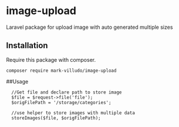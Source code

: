 # image-upload
Laravel package for upload image with auto generated multiple sizes

## Installation

Require this package with composer.

```shell
composer require mark-villudo/image-upload
```


##Usage
```
  //Get file and declare path to store image
  $file = $request->file('file');
  $origFilePath = '/storage/categories';
  
  //use helper to store images with multiple data
  storeImages($file, $origFilePath);
```
